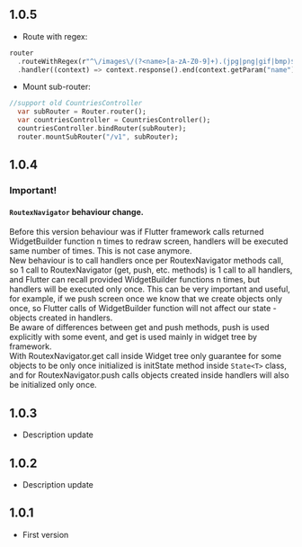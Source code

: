 ## 1.0.5
* Route with regex:  
```dart
router
  .routeWithRegex(r"^\/images\/(?<name>[a-zA-Z0-9]+).(jpg|png|gif|bmp)$")
  .handler((context) => context.response().end(context.getParam("name")));
```
* Mount sub-router:  
```dart
//support old CountriesController
  var subRouter = Router.router();
  var countriesController = CountriesController();
  countriesController.bindRouter(subRouter);
  router.mountSubRouter("/v1", subRouter);
```
## 1.0.4
### Important!  
#### `RoutexNavigator` behaviour change.
Before this version behaviour was if Flutter framework calls returned WidgetBuilder function n times to redraw screen, handlers will be executed same number of times.
This is not case anymore.  
New behaviour is to call handlers once per RoutexNavigator methods call, so 1 call to RoutexNavigator (get, push, etc. methods) is 1 call to all handlers, and Flutter can recall provided WidgetBuilder functions n times, but handlers will be executed only once.
This can be very important and useful, for example, if we push screen once we know that we create objects only once, so Flutter calls of WidgetBuilder function will not affect our state - objects created in handlers.  
Be aware of differences between get and push methods, push is used explicitly with some event, and get is used mainly in widget tree by framework.  
With RoutexNavigator.get call inside Widget tree only guarantee for some objects to be only once initialized is initState method inside `State<T>` class, and for RoutexNavigator.push calls objects created inside handlers will also be initialized only once.  
## 1.0.3
* Description update
## 1.0.2
* Description update
## 1.0.1
* First version

